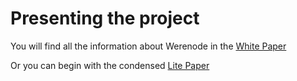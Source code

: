 # Presenting the project

You will find all the information about Werenode in the [White Paper](https://werenode.com/documents/Werenode_whitepaper_22_01_10.pdf)

Or you can begin with the condensed [Lite Paper](https://werenode.com/documents/Werenode_Litepaper_21_12_03.pdf)

